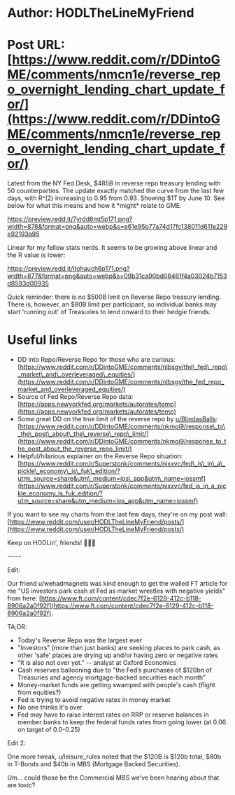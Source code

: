 # Author: HODLTheLineMyFriend
# Post URL: [https://www.reddit.com/r/DDintoGME/comments/nmcn1e/reverse_repo_overnight_lending_chart_update_for/](https://www.reddit.com/r/DDintoGME/comments/nmcn1e/reverse_repo_overnight_lending_chart_update_for/)


Latest from the NY Fed Desk, $485B in reverse repo treasury lending with 50 counterparties. The update exactly matched the curve from the last few days, with R^(2) increasing to 0.95 from 0.93. Showing $1T by June 10. See below for what this means and how it \*might\* relate to GME.

https://preview.redd.it/7yrdd6mt5p171.png?width=876&format=png&auto=webp&s=e61e95b77a74d17fc138011d611e229e92193a95

Linear for my fellow stats nerds. It seems to be growing above linear and the R value is lower:

https://preview.redd.it/ltohauch6p171.png?width=877&format=png&auto=webp&s=09b31ca90bd08461f4a03024b7153d8593d00935

Quick reminder: there is no $500B limit on Reverse Repo treasury lending. There is, however, an $80B limit per participant, so individual banks may start 'running out' of Treasuries to lend onward to their hedgie friends.

# Useful links

* DD into Repo/Reverse Repo for those who are curious: [https://www.reddit.com/r/DDintoGME/comments/nlbsgy/the\_fed\_repo\_market\_and\_overleveraged\_equities/](https://www.reddit.com/r/DDintoGME/comments/nlbsgy/the_fed_repo_market_and_overleveraged_equities/)
* Source of Fed Repo/Reverse Repo data: [https://apps.newyorkfed.org/markets/autorates/temp](https://apps.newyorkfed.org/markets/autorates/temp)
* Some great DD on the true limit of the reverse repo by [u/BlindasBalls](https://www.reddit.com/u/BlindasBalls/): [https://www.reddit.com/r/DDintoGME/comments/nkmoi9/response\_to\_the\_post\_about\_the\_reverse\_repo\_limit/](https://www.reddit.com/r/DDintoGME/comments/nkmoi9/response_to_the_post_about_the_reverse_repo_limit/)
* Helpful/hilarious explainer on the Reverse Repo situation: [https://www.reddit.com/r/Superstonk/comments/nixxvc/fed\_is\_in\_a\_pickle\_economy\_is\_fuk\_edition/?utm\_source=share&utm\_medium=ios\_app&utm\_name=iossmf](https://www.reddit.com/r/Superstonk/comments/nixxvc/fed_is_in_a_pickle_economy_is_fuk_edition/?utm_source=share&utm_medium=ios_app&utm_name=iossmf)

If you want to see my charts from the last few days, they're on my post wall: [https://www.reddit.com/user/HODLTheLineMyFriend/posts/](https://www.reddit.com/user/HODLTheLineMyFriend/posts/)

Keep on HODLin', friends! 🚀🚀🚀

\-----

Edit:

Our friend u/wehadmagnets was kind enough to get the walled FT article for me "US investors park cash at Fed as market wrestles with negative yields" from here: [https://www.ft.com/content/cdec7f2e-6129-412c-b118-8906a2a0f92f](https://www.ft.com/content/cdec7f2e-6129-412c-b118-8906a2a0f92f).

TA;DR:

* Today's Reverse Repo was the largest ever
* "Investors" (more than just banks) are seeking places to park cash, as other 'safe' places are drying up and/or having zero or negative rates
* “It is also not over yet.” -- analyst at Oxford Economics
* Cash reserves ballooning due to "the Fed’s purchases of $120bn of Treasuries and agency mortgage-backed securities each month"
* Money-market funds are getting swamped with people's cash (<speculation>flight from equities?</speculation>)
* Fed is trying to avoid negative rates in money market
* No one thinks it's over
* Fed may have to raise interest rates on RRP or reserve balances in member banks to keep the federal funds rates from going lower (at 0.06 on target of 0.0-0.25)

Edit 2:

One more tweak, u/leisure_rules noted that the $120B is $120b total, $80b in T-Bonds and $40b in MBS (Mortgage Backed Securities).

Um... could those be the Commercial MBS we've been hearing about that are toxic?